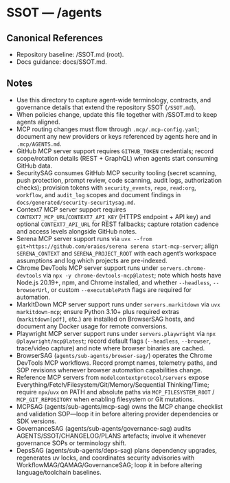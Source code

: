 # SSOT — /agents

## Canonical References
- Repository baseline: /SSOT.md (root).
- Docs guidance: docs/SSOT.md.

## Notes
- Use this directory to capture agent-wide terminology, contracts, and governance details that extend the repository SSOT (`/SSOT.md`).
- When policies change, update this file together with /SSOT.md to keep agents aligned.
- MCP routing changes must flow through `.mcp/.mcp-config.yaml`; document any new providers or keys referenced by agents here and in `.mcp/AGENTS.md`.
- GitHub MCP server support requires `GITHUB_TOKEN` credentials; record scope/rotation details (REST + GraphQL) when agents start consuming GitHub data.
- SecuritySAG consumes GitHub MCP security tooling (secret scanning, push protection, prompt review, code scanning, audit logs, authorization checks); provision tokens with `security_events`, `repo`, `read:org`, `workflow`, and `audit_log` scopes and document findings in `docs/generated/security-securitysag.md`.
- Context7 MCP server support requires `CONTEXT7_MCP_URL`/`CONTEXT7_API_KEY` (HTTPS endpoint + API key) and optional `CONTEXT7_API_URL` for REST fallbacks; capture rotation cadence and access levels alongside GitHub notes.
- Serena MCP server support runs via `uvx --from git+https://github.com/oraios/serena serena start-mcp-server`; align `SERENA_CONTEXT` and `SERENA_PROJECT_ROOT` with each agent’s workspace assumptions and log which projects are pre-indexed.
- Chrome DevTools MCP server support runs under `servers.chrome-devtools` via `npx -y chrome-devtools-mcp@latest`; note which hosts have Node.js 20.19+, npm, and Chrome installed, and whether `--headless`, `--browserUrl`, or custom `--executablePath` flags are required for automation.
- MarkItDown MCP server support runs under `servers.markitdown` via `uvx markitdown-mcp`; ensure Python 3.10+ plus required extras (`markitdown[pdf]`, etc.) are installed on BrowserSAG hosts, and document any Docker usage for remote conversions.
- Playwright MCP server support runs under `servers.playwright` via `npx @playwright/mcp@latest`; record default flags (`--headless`, `--browser`, trace/video capture) and note where browser binaries are cached.
- BrowserSAG (`agents/sub-agents/browser-sag/`) operates the Chrome DevTools MCP workflows. Record prompt names, telemetry paths, and SOP revisions whenever browser automation capabilities change.
- Reference MCP servers from `modelcontextprotocol/servers` expose Everything/Fetch/Filesystem/Git/Memory/Sequential Thinking/Time; require `npx`/`uvx` on PATH and absolute paths via `MCP_FILESYSTEM_ROOT` / `MCP_GIT_REPOSITORY` when enabling filesystem or Git mutations.
- MCPSAG (agents/sub-agents/mcp-sag) owns the MCP change checklist and validation SOP—loop it in before altering provider dependencies or SDK versions.
- GovernanceSAG (agents/sub-agents/governance-sag) audits AGENTS/SSOT/CHANGELOG/PLANS artefacts; involve it whenever governance SOPs or terminology shift.
- DepsSAG (agents/sub-agents/deps-sag) plans dependency upgrades, regenerates uv locks, and coordinates security advisories with WorkflowMAG/QAMAG/GovernanceSAG; loop it in before altering language/toolchain baselines.
